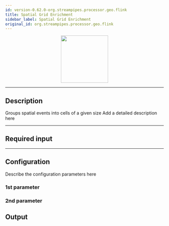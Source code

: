 ```yaml
---
id: version-0.62.0-org.streampipes.processor.geo.flink
title: Spatial Grid Enrichment
sidebar_label: Spatial Grid Enrichment
original_id: org.streampipes.processor.geo.flink
---
```




<p align="center"> 
    <img src="/docs/img/pipeline-elements/org.streampipes.processor.geo.flink/icon.png" width="150px;" class="pe-image-documentation"/>
</p>

***

## Description

Groups spatial events into cells of a given size
Add a detailed description here

***

## Required input


***

## Configuration

Describe the configuration parameters here

### 1st parameter


### 2nd parameter

## Output
